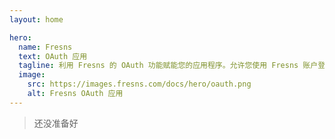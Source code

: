 ```yaml
---
layout: home

hero:
  name: Fresns
  text: OAuth 应用
  tagline: 利用 Fresns 的 OAuth 功能赋能您的应用程序。允许您使用 Fresns 账户登录，简化认证流程，加强跨平台连通性。
  image:
    src: https://images.fresns.com/docs/hero/oauth.png
    alt: Fresns OAuth 应用
---
```


> 还没准备好
